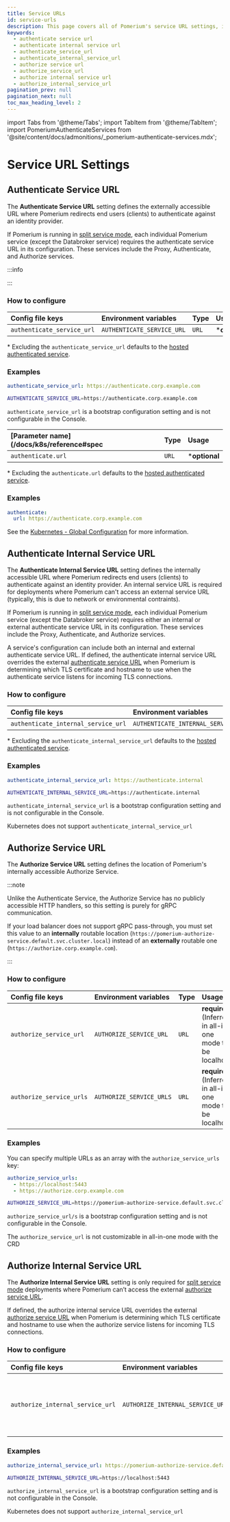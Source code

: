 ```yaml
---
title: Service URLs
id: service-urls
description: This page covers all of Pomerium's service URL settings, including authenticate and authorize external and internal service URLs.
keywords:
  - authenticate service url
  - authenticate internal service url
  - authenticate_service_url
  - authenticate_internal_service_url
  - authorize service url
  - authorize_service_url
  - authorize internal service url
  - authorize_internal_service_url
pagination_prev: null
pagination_next: null
toc_max_heading_level: 2
---
```


import Tabs from '@theme/Tabs'; import TabItem from '@theme/TabItem'; import PomeriumAuthenticateServices from '@site/content/docs/admonitions/\_pomerium-authenticate-services.mdx';

# Service URL Settings

## Authenticate Service URL

The **Authenticate Service URL** setting defines the externally accessible URL where Pomerium redirects end users (clients) to authenticate against an identity provider.

If Pomerium is running in [split service mode](/docs/internals/configuration#all-in-one-vs-split-service-mode), each individual Pomerium service (except the Databroker service) requires the authenticate service URL in its configuration. These services include the Proxy, Authenticate, and Authorize services.

:::info

<PomeriumAuthenticateServices />

:::

### How to configure

<Tabs>
<TabItem value="Core" label="Core">

| **Config file keys** | **Environment variables** | **Type** | **Usage** |
| :-- | :-- | :-- | :-- |
| `authenticate_service_url` | `AUTHENTICATE_SERVICE_URL` | `URL` | \***optional** |

\* Excluding the `authenticate_service_url` defaults to the [hosted authenticated service](/docs/capabilities/hosted-authenticate-service).

### Examples

```yaml
authenticate_service_url: https://authenticate.corp.example.com
```

```bash
AUTHENTICATE_SERVICE_URL=https://authenticate.corp.example.com
```

</TabItem>
<TabItem value="Enterprise" label="Enterprise">

`authenticate_service_url` is a bootstrap configuration setting and is not configurable in the Console.

</TabItem>
<TabItem value="Kubernetes" label="Kubernetes">

| **[Parameter name](/docs/k8s/reference#spec** | **Type** | **Usage**      |
| :-------------------------------------------- | :------- | :------------- |
| `authenticate.url`                            | `URL`    | \***optional** |

\* Excluding the `authenticate.url` defaults to the [hosted authenticated service](/docs/capabilities/hosted-authenticate-service).

### Examples

```yaml
authenticate:
  url: https://authenticate.corp.example.com
```

See the [Kubernetes - Global Configuration](/docs/k8s/configure) for more information.

</TabItem>
</Tabs>

## Authenticate Internal Service URL

The **Authenticate Internal Service URL** setting defines the internally accessible URL where Pomerium redirects end users (clients) to authenticate against an identity provider. An internal service URL is required for deployments where Pomerium can't access an external service URL (typically, this is due to network or environmental contraints).

If Pomerium is running in [split service mode](/docs/internals/configuration#all-in-one-vs-split-service-mode), each individual Pomerium service (except the Databroker service) requires either an internal or external authenticate service URL in its configuration. These services include the Proxy, Authenticate, and Authorize services.

A service's configuration can include both an internal and external authenticate service URL. If defined, the authenticate internal service URL overrides the external [authenticate service URL](#authenticate-service-url) when Pomerium is determining which TLS certificate and hostname to use when the authenticate service listens for incoming TLS connections.

### How to configure

<Tabs>
<TabItem label="Core" value="Core">

| **Config file keys** | **Environment variables** | **Type** | **Usage** |
| :-- | :-- | :-- | :-- |
| `authenticate_internal_service_url` | `AUTHENTICATE_INTERNAL_SERVICE_URL` | `URL` | \***optional** |

\* Excluding the `authenticate_internal_service_url` defaults to the [hosted authenticated service](/docs/capabilities/hosted-authenticate-service).

### Examples

```yaml
authenticate_internal_service_url: https://authenticate.internal
```

```bash
AUTHENTICATE_INTERNAL_SERVICE_URL=https://authenticate.internal
```

</TabItem>
<TabItem label="Enterprise" value="Enterprise">

`authenticate_internal_service_url` is a bootstrap configuration setting and is not configurable in the Console.

</TabItem>
<TabItem label="Kubernetes" value="Kubernetes">

Kubernetes does not support `authenticate_internal_service_url`

</TabItem>
</Tabs>

## Authorize Service URL

The **Authorize Service URL** setting defines the location of Pomerium's internally accessible Authorize Service.

:::note

Unlike the Authenticate Service, the Authorize Service has no publicly accessible HTTP handlers, so this setting is purely for gRPC communication.

If your load balancer does not support gRPC pass-through, you must set this value to an **internally** routable location (`https://pomerium-authorize-service.default.svc.cluster.local`) instead of an **externally** routable one (`https://authorize.corp.example.com`).

:::

### How to configure

<Tabs>
<TabItem value="Core" label="Core">

| **Config file keys** | **Environment variables** | **Type** | **Usage** |
| :-- | :-- | :-- | :-- |
| `authorize_service_url` | `AUTHORIZE_SERVICE_URL` | `URL` | **required** (Inferred in all-in-one mode to be localhost) |
| `authorize_service_urls` | `AUTHORIZE_SERVICE_URLS` | `URL` | **required** (Inferred in all-in-one mode to be localhost) |

### Examples

You can specify multiple URLs as an array with the `authorize_service_urls` key:

```yaml
authorize_service_urls:
  - https://localhost:5443
  - https://authorize.corp.example.com
```

```bash
AUTHORIZE_SERVICE_URL=https://pomerium-authorize-service.default.svc.cluster.local
```

</TabItem>
<TabItem value="Enterprise" label="Enterprise">

`authorize_service_url/s` is a bootstrap configuration setting and is not configurable in the Console.

</TabItem>
<TabItem value="Kubernetes" label="Kubernetes">

The `authorize_service_url` is not customizable in all-in-one mode with the CRD

</TabItem>
</Tabs>

## Authorize Internal Service URL

The **Authorize Internal Service URL** setting is only required for [split service mode](/docs/internals/configuration#all-in-one-vs-split-service-mode) deployments where Pomerium can’t access the external [authorize service URL](#authorize-service-url).

If defined, the authorize internal service URL overrides the external [authorize service URL](#authorize-service-url) when Pomerium is determining which TLS certificate and hostname to use when the authorize service listens for incoming TLS connections.

### How to configure

<Tabs>
<TabItem value="Core" label="Core">

| **Config file keys** | **Environment variables** | **Type** | **Usage** |
| :-- | :-- | :-- | :-- |
| `authorize_internal_service_url` | `AUTHORIZE_INTERNAL_SERVICE_URL` | `URL` | **required** (Inferred in all-in-one mode to be localhost) |

### Examples

```yaml
authorize_internal_service_url: https://pomerium-authorize-service.default.svc.cluster.local
```

```bash
AUTHORIZE_INTERNAL_SERVICE_URL=https://localhost:5443
```

</TabItem>
<TabItem value="Enterprise" label="Enterprise">

`authorize_internal_service_url` is a bootstrap configuration setting and is not configurable in the Console.

</TabItem>
<TabItem value="Kubernetes" label="Kubernetes">

Kubernetes does not support `authorize_internal_service_url`

</TabItem>
</Tabs>
